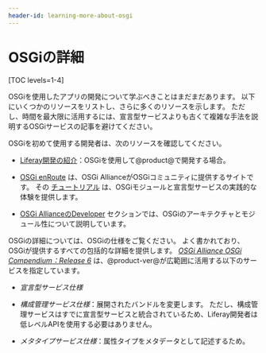 ```yaml
---
header-id: learning-more-about-osgi
---
```


# OSGiの詳細

[TOC levels=1-4]

OSGiを使用したアプリの開発について学ぶべきことはまだまだあります。 以下にいくつかのリソースをリストし、さらに多くのリソースを示します。 ただし、時間を最大限に活用するには、宣言型サービスよりも古くて複雑な手法を説明するOSGiサービスの記事を避けてください。

OSGiを初めて使用する開発者は、次のリソースを確認してください。

  - [Liferay開発の紹介](/docs/7-1/tutorials/-/knowledge_base/t/introduction-to-liferay-development)：OSGiを使用して@product@で開発する場合。

  - [OSGi enRoute](http://enroute.osgi.org/) は、OSGi AllianceがOSGiコミュニティに提供するサイトです。 その [チュートリアル](https://enroute.osgi.org/Tutorial/) は、OSGiモジュールと宣言型サービスの実践的な体験を提供します。

  - [OSGi AllianceのDeveloper](https://www.osgi.org/developer) セクションでは、OSGiのアーキテクチャとモジュール性について説明しています。

OSGiの詳細については、OSGiの仕様をご覧ください。 よく書かれており、OSGiが提供するすべての包括的な詳細を提供します。 [*OSGi Alliance OSGi Compendium：Release 6*](https://osgi.org/download/r6/osgi.cmpn-6.0.0.pdf) は、@product-ver@が広範囲に活用する以下のサービスを指定しています。

  - *宣言型サービス仕様*

  - *構成管理サービス仕様*：展開されたバンドルを変更します。 ただし、構成管理サービスはすでに宣言型サービスと統合されているため、Liferay開発者は低レベルAPIを使用する必要はありません。

  - *メタタイプサービス仕様*：属性タイプをメタデータとして記述するため。
